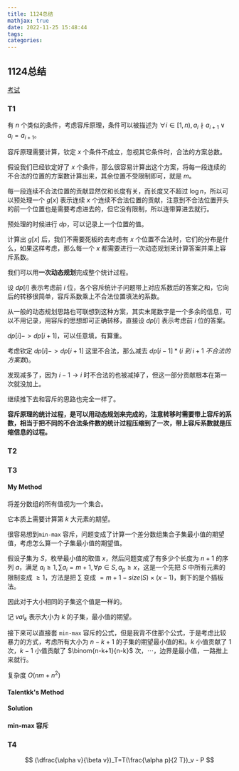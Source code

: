 ```yaml
---
title: 1124总结
mathjax: true
date: 2022-11-25 15:48:44
tags:
categories:
---
```


## 1124总结

[考试](https://local.cwoi.com.cn:8443/contest/C0160)

### T1

有 $n$ 个类似的条件，考虑容斥原理，条件可以被描述为 $\forall i\in[1,n),a_i\nmid a_{i+1}\vee a_i=a_{i+1}$。

容斥原理需要计算，钦定 $x$ 个条件不成立，忽视其它条件时，合法的方案总数。

假设我们已经钦定好了 $x$ 个条件，那么很容易计算出这个方案，将每一段连续的不合法的位置的方案数计算出来，其余位置不受限制即可，就是 $m$。

每一段连续不合法位置的贡献显然仅和长度有关，而长度又不超过 $\log n$，所以可以预处理一个 $g[x]$ 表示连续 $x$ 个连续不合法位置的贡献，注意到不合法位置开头的前一个位置也是需要考虑进去的，但它没有限制，所以连带算进去就行。

预处理的时候进行 $dp$，可以记录上一个位置的值。

计算出 $g[x]$ 后，我们不需要死板的去考虑有 $x$ 个位置不合法时，它们的分布是什么，如果这样考虑，那么每一个 $x$ 都需要进行一次动态规划来计算答案并乘上容斥系数。

我们可以用**一次动态规划**完成整个统计过程。

设 $dp[i]$ 表示考虑前 $i$ 位，各个容斥统计子问题带上对应系数后的答案之和，它向后的转移很简单，容斥系数乘上不合法位置填法的系数。

从一般的动态规划思路也可联想到这种方案，其实末尾数字是一个多余的信息，可以不用记录，用容斥的思想即可正确转移，直接设 $dp[i]$ 表示考虑前 $i$ 位的答案。

$dp[i]->dp[i+1]$，可以任意填，有算重。

考虑钦定 $dp[i]->dp[i+1]$ 这里不合法，那么减去 $dp[i-1]*(i\ 到\ i+1\ 不合法的方案数)$。

发现减多了，因为 $i-1\rightarrow i$ 时不合法的也被减掉了，但这一部分贡献根本在第一次就没加上。

继续推下去和容斥的思路也完全一样了。

**容斥原理的统计过程，是可以用动态规划来完成的，注意转移时需要带上容斥的系数，相当于把不同的不合法条件数的统计过程压缩到了一次，带上容斥系数就是压缩信息的过程。**

### T2

### T3

#### My Method

将差分数组的所有值视为一个集合。

它本质上需要计算第 $k$ 大元素的期望。

很容易想到`min-max` 容斥，问题变成了计算一个差分数组集合子集最小值的期望值，考虑怎么算一个子集最小值的期望值。

假设子集为 $S$，枚举最小值的取值 $x$，然后问题变成了有多少个长度为 $n+1$ 的序列 $a$，满足 $a_i\ge 1,\sum a_i=m+1,\forall p\in S, a_p\ge x$，这是一个先把 $S$ 中所有元素的限制变成 $\ge 1$，方法是把 $\sum$ 变成 $=m+1-size(S)\times(x-1)$，剩下的是个插板法。

因此对于大小相同的子集这个值是一样的。

记 $val_k$ 表示大小为 $k$ 的子集，最小值的期望。

接下来可以直接套 `min-max` 容斥的公式，但是我背不住那个公式，于是考虑比较暴力的方式，考虑所有大小为 $n-k+1$ 的子集的期望最小值的和。$k$ 小值贡献了 $1$ 次，$k-1$ 小值贡献了 $\binom{n-k+1}{n-k}$ 次，$\cdots$，边界是最小值，一路推上来就行。

复杂度 $O(nm+n^2)$

#### Talentkk's Method

#### Solution

#### min-max 容斥



### T4

$$
(\dfrac{\alpha v}{\beta  v})_T=T(\frac{\alpha p}{2 T})_v - P
$$

